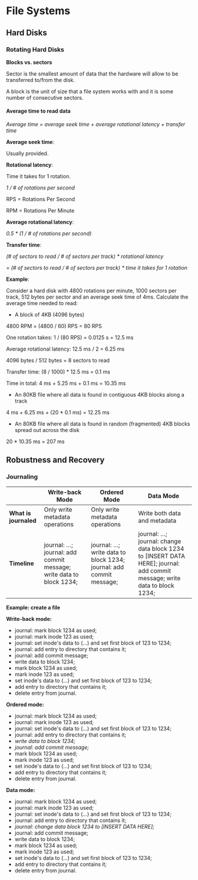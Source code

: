 # File Systems

## Hard Disks

### Rotating Hard Disks

**Blocks vs. sectors**

Sector is the smallest amount of data that the hardware will allow to be transferred to/from the disk.

 A block is the unit of size that a file system works with and it is some number of consecutive sectors. 

#### Average time to read data

*Average time = average seek time + average rotational latency + transfer time*

**Average seek time**:

Usually provided.

**Rotational latency**:

Time it takes for 1 rotation.

*1 / # of rotations per second*

RPS = Rotations Per Second

RPM = Rotations Per Minute

**Average rotational latency**:

*0.5 * (1 / # of rotations per second)*

**Transfer time**:

*(# of sectors to read / # of sectors per track) * rotational latency*

= *(# of sectors to read / # of sectors per track) * time it takes for 1 rotation*

**Example**:

Consider a hard disk with 4800 rotations per minute, 1000 sectors per track, 512 bytes per sector and an average seek time of 4ms. Calculate the average time needed to read:

- A block of 4KB (4096 bytes)

4800 RPM = (4800 / 60) RPS = 80 RPS

One rotation takes: 1 / (80 RPS) = 0.0125 s = 12.5 ms

Average rotational latency: 12.5 ms / 2 = 6.25 ms

4096 bytes / 512 bytes = 8 sectors to read

Transfer time: (8 / 1000) * 12.5 ms = 0.1 ms

Time in total: 4 ms + 5.25 ms + 0.1 ms = 10.35 ms

- An 80KB file where all data is found in contiguous 4KB blocks along a track

4 ms + 6.25 ms + (20 * 0.1 ms) = 12.25 ms

- An 80KB file where all data is found in random (fragmented) 4KB blocks spread out across the disk

20 * 10.35 ms = 207 ms

## Robustness and Recovery

### Journaling

|                       | Write-back Mode                          | Ordered Mode                             | Data Mode                                |
| --------------------- | ---------------------------------------- | ---------------------------------------- | ---------------------------------------- |
| **What is journaled** | Only write metadata operations           | Only write metadata operations           | Write both data and metadata             |
| **Timeline**          | journal: …; journal: add commit message;  write data to block 1234; | journal: …; write data to block 1234; journal: add commit message; | journal: …; journal: change data block 1234 to [INSERT DATA HERE]; journal: add commit message;  write data to block 1234; |

**Example: create a file**

**Write-back mode:**

- journal: mark block 1234 as used;
- journal: mark inode 123 as used;
- journal: set inode's data to (...) and set first block of 123 to 1234;
- journal: add entry to directory that contains it;
- journal: add commit message;
- write data to block 1234;
- mark block 1234 as used;
- mark inode 123 as used;
- set inode's data to (...) and set first block of 123 to 1234;
- add entry to directory that contains it;
- delete entry from journal.

**Ordered mode:**

- journal: mark block 1234 as used;
- journal: mark inode 123 as used;
- journal: set inode's data to (...) and set first block of 123 to 1234;
- journal: add entry to directory that contains it;
- *write data to block 1234;*
- *journal: add commit message;*
- mark block 1234 as used;
- mark inode 123 as used;
- set inode's data to (...) and set first block of 123 to 1234;
- add entry to directory that contains it;
- delete entry from journal.

**Data mode:**

- journal: mark block 1234 as used;
- journal: mark inode 123 as used;
- journal: set inode's data to (...) and set first block of 123 to 1234;
- journal: add entry to directory that contains it;
- *journal: change data block 1234 to [INSERT DATA HERE];*
- journal: add commit message;
- write data to block 1234;
- mark block 1234 as used;
- mark inode 123 as used;
- set inode's data to (...) and set first block of 123 to 1234;
- add entry to directory that contains it;
- delete entry from journal.

